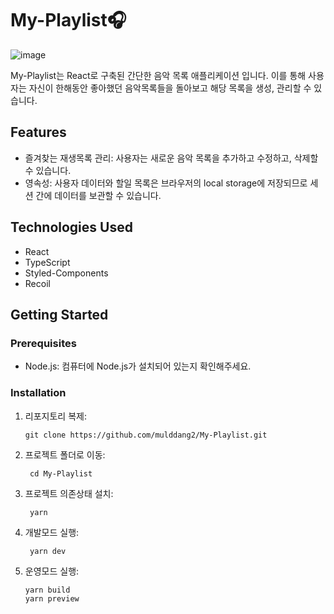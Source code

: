 # My-Playlist🎧
![image](https://github.com/mulddang2/My-Playlist/assets/96711699/55a25aeb-a4b1-49bb-b665-2e9f09d941ee)

My-Playlist는 React로 구축된 간단한 음악 목록 애플리케이션 입니다. 이를 통해 사용자는 자신이 한해동안 좋아했던 음악목록들을 돌아보고 해당 목록을 생성, 관리할 수 있습니다.

## Features
- 즐겨찾는 재생목록 관리: 사용자는 새로운 음악 목록을 추가하고 수정하고, 삭제할 수 있습니다.
- 영속성: 사용자 데이터와 할일 목록은 브라우저의 local storage에 저장되므로 세션 간에 데이터를 보관할 수 있습니다.

## Technologies Used
- React
- TypeScript
- Styled-Components
- Recoil

## Getting Started

### Prerequisites
- Node.js: 컴퓨터에 Node.js가 설치되어 있는지 확인해주세요.

### Installation
1. 리포지토리 복제:

   ```shell
   git clone https://github.com/mulddang2/My-Playlist.git
   ```
2. 프로젝트 폴더로 이동:

   ```shell
    cd My-Playlist
   ```

3. 프로젝트 의존상태 설치:

   ```shell
    yarn
   ```

4. 개발모드 실행:

   ```shell
    yarn dev
   ```

5. 운영모드 실행:

   ```shell
   yarn build
   yarn preview
   ```

